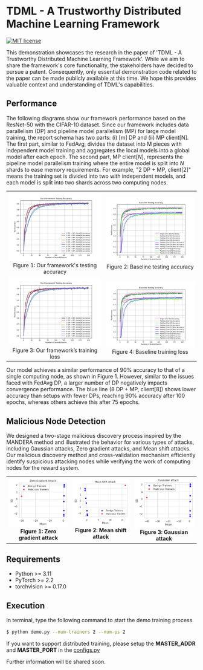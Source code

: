 # TDML - A Trustworthy Distributed Machine Learning Framework

[![MIT license](https://img.shields.io/badge/License-MIT-blue.svg)](https://opensource.org/licenses/MIT)

This demonstration showcases the research in the paper of 'TDML - A Trustworthy Distributed Machine Learning Framework'. While we aim to share the framework's core functionality, the stakeholders have decided to pursue a patent. Consequently, only essential demonstration code related to the paper can be made publicly available at this time. We hope this provides valuable context and understanding of TDML's capabilities.

## Performance

The following diagrams show our framework performance based on the ResNet-50 with the CIFAR-10 dataset. Since our framework includes data parallelism (DP) and pipeline model parallelism (MP) for large model training, the report schema has two parts: (i) [m] DP and (ii) MP client[N]. The first part, similar to FedAvg, divides the dataset into M pieces with independent model training and aggregates the local models into a global model after each epoch. The second part, MP client[$N$], represents the pipeline model parallelism training where the entire model is split into $N$ shards to ease memory requirements. For example, "2 DP + MP, client[2]" means the training set is divided into two with independent models, and each model is split into two shards across two computing nodes. 



<table>
  <tr>
    <td style="text-align: center;">
      <img src="imgs/our_test_acc.jpg" alt="Figure 1" width="400"><br>
      Figure 1: Our framework's testing accuracy
    </td>
    <td style="text-align: center;">
      <img src="imgs/baseline_test_acc.jpg" alt="Figure 2" width="400"><br>
      Figure 2: Baseline testing accuracy
    </td>
  </tr>
  <tr>
    <td style="text-align: center;">
      <img src="imgs/our_test_acc.jpg" alt="Figure 3" width="400"><br>
      Figure 3: Our framework’s training loss
    </td>
    <td style="text-align: center;">
      <img src="imgs/baseline_test_acc.jpg" alt="Figure 4" width="400"><br>
      Figure 4: Baseline training loss
    </td>
  </tr>
</table>

<!-- <table style="border-collapse: collapse; border: none; width: 100%;">
  <tr>
    <td style="text-align: center; border: none;">
      <img src="imgs/our_test_acc.jpg" alt="Figure 1" width="300"><br>
      <b>Figure 1: Our framework's testing accuracy</b>
    </td>
    <td style="text-align: center; border: none;">
      <img src="imgs/baseline_test_acc.jpg" alt="Figure 2" width="300"><br>
      <b>Figure 2: Baseline testing accuracy</b>
    </td>
  </tr>
</table> -->

<!-- <table style="border-collapse: collapse; border: none; width: 100%;">
  <tr>
    <td style="text-align: center; border: none;">
      <img src="imgs/our_test_acc.jpg" alt="Figure 1" width="300"><br>
      <b>Figure 3: Our framework’s training loss</b>
    </td>
    <td style="text-align: center; border: none;">
      <img src="imgs/baseline_test_acc.jpg" alt="Figure 3" width="300"><br>
      <b>Figure 4: Baseline training loss</b>
    </td>
  </tr>
</table> -->


Our model achieves a similar performance of 90% accuracy to that of a single computing node, as shown in Figure 1. However, similar to the issues faced with FedAvg DP, a larger number of DP negatively impacts convergence performance. The blue line (8 DP + MP, client[8]) shows lower accuracy than setups with fewer DPs, reaching 90% accuracy after 100 epochs, whereas others achieve this after 75 epochs.

## Malicious Node Detection

We designed a two-stage malicious discovery process inspired by the
MANDERA method and illustrated the behavior for various types of attacks, including Gaussian attacks, Zero gradient attacks, and Mean shift attacks. Our malicious discovery method and cross-validation mechanism efficiently identify suspicious attacking nodes while verifying the work of computing nodes for the reward system.

<table>
  <tr>
    <td style="text-align: center;">
      <img src="imgs/zero_gradient_attack.png" alt="Figure 1" width="300"><br>
      <b>Figure 1: Zero gradient attack</b>
    </td>
    <td style="text-align: center;">
      <img src="imgs/mean_shift_attack.png" alt="Figure 2" width="300"><br>
      <b>Figure 2: Mean shift attack</b>
    </td>
    <td style="text-align: center;">
      <img src="imgs/gaussian_attack.png" alt="Figure 3" width="300"><br>
      <b>Figure 3: Gaussian attack</b>
    </td>
  </tr>
</table>


## Requirements

- Python >= 3.11
- PyTorch >= 2.2
- torchvision >= 0.17.0


## Execution

In terminal, type the following command to start the demo training process.

```bash
$ python demo.py --num-trainers 2 --num-ps 2
```

If you want to support distributed training, please setup the **MASTER_ADDR** and **MASTER_PORT** in the [configs.py](configs.py)


Further information will be shared soon.
